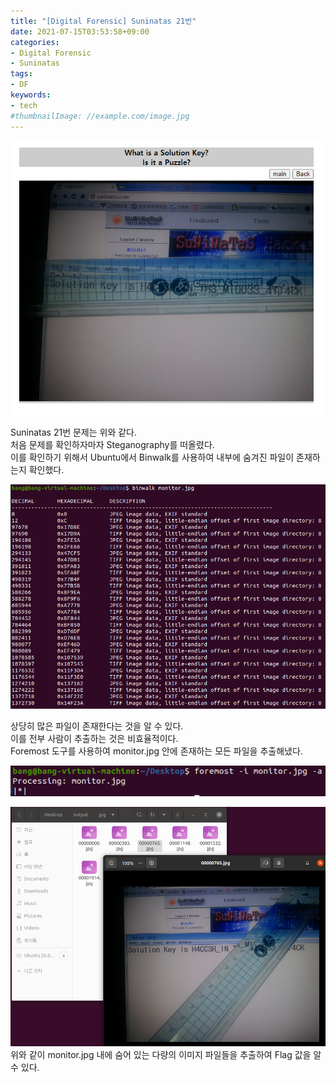```yaml
---
title: "[Digital Forensic] Suninatas 21번"
date: 2021-07-15T03:53:58+09:00
categories:
- Digital Forensic
- Suninatas
tags:
- DF
keywords:
- tech
#thumbnailImage: //example.com/image.jpg
---
```


<!--more-->

![문제](https://github.com/RoomRooms/blog/blob/master/img/Digital%20Forensic/Suninatas/21/Problem.PNG?raw=true "21번 문제")

Suninatas 21번 문제는 위와 같다.  
처음 문제를 확인하자마자 Steganography를 떠올렸다.  
이를 확인하기 위해서 Ubuntu에서 Binwalk를 사용하여 내부에 숨겨진 파일이 존재하는지 확인했다.    

![binwalk](https://github.com/RoomRooms/blog/blob/master/img/Digital%20Forensic/Suninatas/21/binwalk.PNG?raw=true "binwalk 실행결과")

상당히 많은 파일이 존재한다는 것을 알 수 있다.  
이를 전부 사람이 추출하는 것은 비효율적이다.  
Foremost 도구를 사용하여 monitor.jpg 안에 존재하는 모든 파일을 추출해냈다.  

![foremost](https://github.com/RoomRooms/blog/blob/master/img/Digital%20Forensic/Suninatas/21/foremost.PNG?raw=true "foremost 실행결과")

![output](https://github.com/RoomRooms/blog/blob/master/img/Digital%20Forensic/Suninatas/21/output.PNG?raw=true "foremost output")  
위와 같이 monitor.jpg 내에 숨어 있는 다량의 이미지 파일들을 추출하여 Flag 값을 알 수 있다.
